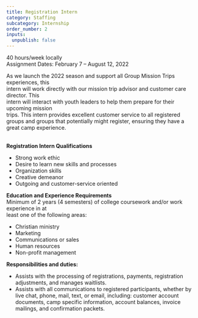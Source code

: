 ```yaml
---
title: Registration Intern
category: Staffing
subcategory: Internship
order_number: 2
inputs:
  unpublish: false
---
```

40 hours/week locally<br>Assignment Dates: February 7 – August 12, 2022

As we launch the 2022 season and support all Group Mission Trips experiences, this<br>intern will work directly with our mission trip advisor and customer care director. This<br>intern will interact with youth leaders to help them prepare for their upcoming mission<br>trips. This intern provides excellent customer service to all registered groups and groups that potentially might register, ensuring they have a great camp experience.

<br>**Registration Intern Qualifications**

* Strong work ethic
* Desire to learn new skills and processes
* Organization skills
* Creative demeanor
* Outgoing and customer-service oriented

**Education and Experience Requirements**<br>Minimum of 2 years (4 semesters) of college coursework and/or work experience in at<br>least one of the following areas:

* Christian ministry
* Marketing
* Communications or sales
* Human resources
* Non-profit management

**Responsibilities and duties:**

* Assists with the processing of registrations, payments, registration adjustments, and manages waitlists.
* Assists with all communications to registered participants, whether by live chat, phone, mail, text, or email, including: customer account documents, camp specific information, account balances, invoice mailings, and confirmation packets.
